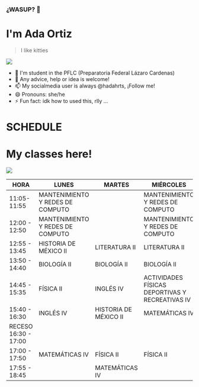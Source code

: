 ### ¿WASUP? 👋
# I'm Ada Ortiz

> I like kitties

![](https://media.tenor.com/L4CcAh4ljlwAAAAM/good-night-cute.gif)


- 🌱 I'm student in the PFLC (Preparatoria Federal Lázaro Cardenas)
- 🤔 Any advice, help or idea is welcome!
- 📫 My socialmedia user is always @hadahrts, ¡Follow me!
- 😄 Pronouns: she/he
- ⚡ Fun fact: idk how to used this, rlly ...

# **SCHEDULE**
# My classes here!
![](https://media.tenor.com/29Ok5pc0ivAAAAAM/gatinho-gato.gif)


| HORA                 | LUNES                            | MARTES                | MIÉRCOLES                                       | JUEVES                   | VIERNES               |
|----------------------|----------------------------------|-----------------------|-------------------------------------------------|--------------------------|-----------------------|
| 11:05- 11:55         | MANTENIMIENTO Y REDES DE COMPUTO |                       | MANTENIMIENTO Y REDES DE COMPUTO                |                          |                       |
| 12:00 - 12:50        | MANTENIMIENTO Y REDES DE COMPUTO |                       | MANTENIMIENTO Y REDES DE COMPUTO                |                          | COMUNIDADES VIRTUALES |
| 12:55 - 13:45        | HISTORIA DE MÉXICO II            | LITERATURA II         | LITERATURA II                                   | COMUNIDADES VIRTUALES    | COMUNIDADES VIRTUALES |
| 13:50 - 14:40        | BIOLOGÍA II                      | BIOLOGÍA II           | BIOLOGÍA II                                     | BIOLOGÍA II              | LITERATURA II         |
| 14:45 - 15:35        | FÍSICA II                        | INGLÉS IV             | ACTIVIDADES FÍSICAS DEPORTIVAS Y RECREATIVAS IV | HISTORIA DE MÉXICO II    | MATEMÁTICAS IV        |
| 15:40 - 16:30        | INGLÉS IV                        | HISTORIA DE MÉXICO II | MATEMÁTICAS IV                                  | MATEMÁTICAS IV           | INGLÉS IV             |
| RECESO 16:30 - 17:00 |                                  |                       |                                                 |                          |                       |
| 17:00 - 17:50        | MATEMÁTICAS IV                   | FÍSICA II             | FÍSICA II                                       | FÍSICA II                | FÍSICA II             |
| 17:55 - 18:45        |                                  | MATEMÁTICAS IV        |                                                 | ORIENTACIÓN EDUCATIVA IV |                       |
